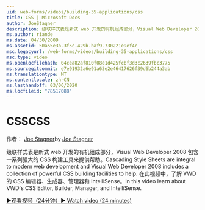 ```yaml
---
uid: web-forms/videos/building-35-applications/css
title: CSS | Microsoft Docs
author: JoeStagner
description: 级联样式表是新式 web 开发的有机组成部分，Visual Web Developer 2008 包含一系列强大的 CSS 构建工具，可帮助 。
ms.author: riande
ms.date: 04/30/2009
ms.assetid: 50a55e3b-3f5c-429b-baf9-730221e9ef4c
msc.legacyurl: /web-forms/videos/building-35-applications/css
msc.type: video
ms.openlocfilehash: 04cea82af810f08e1d425fcbf3d3c2639fbc3775
ms.sourcegitcommit: e7e91932a6e91a63e2e46417626f39d6b244a3ab
ms.translationtype: MT
ms.contentlocale: zh-CN
ms.lasthandoff: 03/06/2020
ms.locfileid: "78517088"
---
```

# <a name="css"></a><span data-ttu-id="245b3-103">CSS</span><span class="sxs-lookup"><span data-stu-id="245b3-103">CSS</span></span>

<span data-ttu-id="245b3-104">作者： [Joe Stagner](https://github.com/JoeStagner)</span><span class="sxs-lookup"><span data-stu-id="245b3-104">by [Joe Stagner](https://github.com/JoeStagner)</span></span>

<span data-ttu-id="245b3-105">级联样式表是新式 web 开发的有机组成部分，Visual Web Developer 2008 包含一系列强大的 CSS 构建工具来提供帮助。</span><span class="sxs-lookup"><span data-stu-id="245b3-105">Cascading Style Sheets are integral to modern web development and Visual Web Developer 2008 includes a collection of powerful CSS building facilities to help.</span></span> <span data-ttu-id="245b3-106">在此视频中，了解 VWD 的 CSS 编辑器、生成器、管理器和 IntelliSense。</span><span class="sxs-lookup"><span data-stu-id="245b3-106">In this video learn about VWD's CSS Editor, Builder, Manager, and IntelliSense.</span></span>

[<span data-ttu-id="245b3-107">&#9654;观看视频（24分钟）</span><span class="sxs-lookup"><span data-stu-id="245b3-107">&#9654; Watch video (24 minutes)</span></span>](https://channel9.msdn.com/Blogs/ASP-NET-Site-Videos/css)
